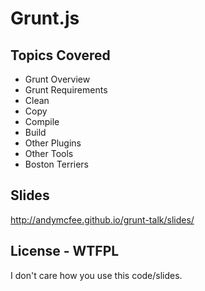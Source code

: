 Grunt.js
====

Topics Covered
--------------
  - Grunt Overview
  - Grunt Requirements
  - Clean
  - Copy
  - Compile
  - Build
  - Other Plugins
  - Other Tools
  - Boston Terriers

Slides
------

http://andymcfee.github.io/grunt-talk/slides/

License - WTFPL
---------------

I don't care how you use this code/slides.